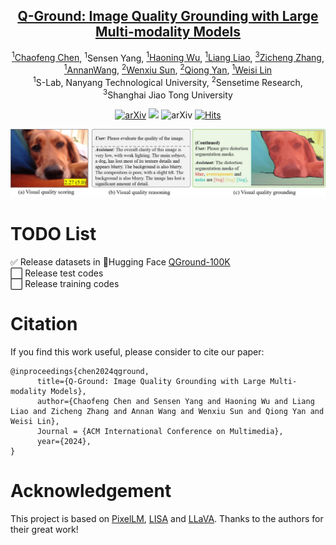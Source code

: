 <div align="center">

## [Q-Ground: Image Quality Grounding with Large Multi-modality Models](https://arxiv.org/abs/2407.17035)

[<sup>1</sup>Chaofeng Chen](https://chaofengc.github.io), <sup>1</sup>Sensen Yang, [<sup>1</sup>Haoning Wu](https://teowu.github.io/), [<sup>1</sup>Liang Liao](https://liaoliang92.github.io/homepage/), [<sup>3</sup>Zicheng Zhang](https://zzc-1998.github.io/), [<sup>1</sup>AnnanWang](https://scholar.google.com/citations?user=vZn0gL8AAAAJ&hl=en),  [<sup>2</sup>Wenxiu Sun](https://scholar.google.com/citations?user=X9lE6O4AAAAJ&hl=en), [<sup>2</sup>Qiong Yan](https://scholar.google.com/citations?user=uT9CtPYAAAAJ&hl=en), [<sup>1</sup>Weisi Lin](https://personal.ntu.edu.sg/wslin/Home.html)  
<sup>1</sup>S-Lab, Nanyang Technological University, <sup>2</sup>Sensetime Research, <sup>3</sup>Shanghai Jiao Tong University

[![arXiv](https://img.shields.io/badge/arXiv-Paper-<COLOR>.svg)](https://arxiv.org/abs/2407.17035) <a href="https://huggingface.co/datasets/chaofengc/QGround-100K"><img src="https://img.shields.io/badge/%F0%9F%A4%97%20Hugging%20Face-Dataset-yellow"></a> ![arXiv](https://img.shields.io/badge/ACM%20MM2024(Oral)-2B9370.svg) [![Hits](https://hits.seeyoufarm.com/api/count/incr/badge.svg?url=https%3A%2F%2Fgithub.com%2FQ-Future%2FQ-Ground&count_bg=%233D71C8&title_bg=%23555555&icon=&title=visitors&edge_flat=false)](https://hits.seeyoufarm.com)

</div>

![teaser_img](fig_teaser.jpg)

# TODO List

✅ Release datasets in 🤗Hugging Face [QGround-100K](https://huggingface.co/datasets/chaofengc/QGround-100K)   
⬜ Release test codes  
⬜ Release training codes  

# Citation

If you find this work useful, please consider to cite our paper:
```
@inproceedings{chen2024qground,
      title={Q-Ground: Image Quality Grounding with Large Multi-modality Models}, 
      author={Chaofeng Chen and Sensen Yang and Haoning Wu and Liang Liao and Zicheng Zhang and Annan Wang and Wenxiu Sun and Qiong Yan and Weisi Lin},
      Journal = {ACM International Conference on Multimedia},
      year={2024},
}
```

# Acknowledgement

This project is based on [PixelLM](https://github.com/MaverickRen/PixelLM), [LISA](https://github.com/dvlab-research/lisa) and [LLaVA](https://github.com/haotian-liu/LLaVA). Thanks to the authors for their great work!
